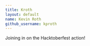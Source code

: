 ```yaml
---
title: Kroth
layout: default
name: Kevin Roth
github_username: kproth
---
```


Joining in on the Hacktoberfest action!